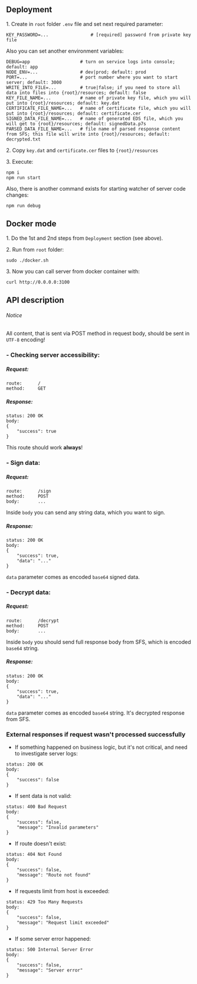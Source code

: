 ## Deployment
1\. Create in `root` folder `.env` file and set next required parameter: 
```
KEY_PASSWORD=...                # [required] password from private key file
```
Also you can set another environment variables:
```
DEBUG=app                   # turn on service logs into console; default: app
NODE_ENV=...                # dev|prod; default: prod
PORT=...                    # port number where you want to start server; default: 3000
WRITE_INTO_FILE=...         # true|false; if you need to store all data into files into {root}/resources; default: false
KEY_FILE_NAME=...           # name of private key file, which you will put into {root}/resources; default: key.dat
CERTIFICATE_FILE_NAME=...   # name of certificate file, which you will put into {root}/resources; default: certificate.cer
SIGNED_DATA_FILE_NAME=...   # name of generated EDS file, which you will get to {root}/resources; default: signedData.p7s
PARSED_DATA_FILE_NAME=...   # file name of parsed response content from SFS; this file will write into {root}/resources; default: decrypted.txt
```

2\. Copy `key.dat` and `certificate.cer` files to `{root}/resources`

3\. Execute:
```
npm i
npm run start
```
Also, there is another command exists for starting watcher of server code changes:
```
npm run debug
``` 

## Docker mode
1\. Do the 1st and 2nd steps from `Deployment` section (see above).

2\. Run from `root` folder:
```
sudo ./docker.sh
```

3\. Now you can call server from docker container with:
```
curl http://0.0.0.0:3100
``` 

## API description
###### Notice
All content, that is sent via POST method in request body, should be sent in `UTF-8` encoding!

### - Checking server accessibility:
##### Request:
```
route:      /
method:     GET
```
##### Response:
```
status: 200 OK
body:
{
    "success": true
}
```
This route should work **always**! 

### - Sign data:
##### Request:
```
route:      /sign
method:     POST
body:       ...
```
Inside `body` you can send any string data, which you want to sign.

##### Response:
```
status: 200 OK
body:
{
    "success": true,
    "data": "..."
}
```
`data` parameter comes as encoded `base64` signed data.

### - Decrypt data:
##### Request:
```
route:      /decrypt
method:     POST
body:       ...
```
Inside `body` you should send full response body from SFS, which is encoded `base64` string.

##### Response:
```
status: 200 OK
body:
{
    "success": true,
    "data": "..."
}
```
`data` parameter comes as encoded `base64` string. It's decrypted response from SFS.


### External responses if request wasn't processed successfully
- If something happened on business logic, but it's not critical, and need to investigate server logs:
```
status: 200 OK
body:
{
    "success": false
}
```

- If sent data is not valid:
```
status: 400 Bad Request
body:
{
    "success": false,
    "message": "Invalid parameters"
}
```

- If route doesn't exist:
```
status: 404 Not Found
body:
{
    "success": false,
    "message": "Route not found"
}
```

- If requests limit from host is exceeded:
```
status: 429 Too Many Requests
body:
{
    "success": false,
    "message": "Request limit exceeded"
}
```

- If some server error happened:
```
status: 500 Internal Server Error
body:
{
    "success": false,
    "message": "Server error"
}
```
